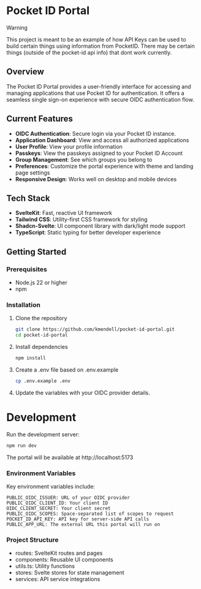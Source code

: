 # Pocket ID Portal

> [!WARNING]
> This project is meant to be an example of how API Keys can be used to build certain things using information from PocketID. There may be certain things (outside of the pocket-id api info) that dont work currently.

## Overview

The Pocket ID Portal provides a user-friendly interface for accessing and managing applications that use Pocket ID for authentication. It offers a seamless single sign-on experience with secure OIDC authentication flow.

## Current Features

- **OIDC Authentication**: Secure login via your Pocket ID instance.
- **Application Dashboard**: View and access all authorized applications
- **User Profile**: View your profile information
- **Passkeys**: View the passkeys assigned to your Pocket ID Account
- **Group Management**: See which groups you belong to
- **Preferences**: Customize the portal experience with theme and landing page settings
- **Responsive Design**: Works well on desktop and mobile devices

## Tech Stack

- **SvelteKit**: Fast, reactive UI framework
- **Tailwind CSS**: Utility-first CSS framework for styling
- **Shadcn-Svelte**: UI component library with dark/light mode support
- **TypeScript**: Static typing for better developer experience

## Getting Started

### Prerequisites

- Node.js 22 or higher
- npm

### Installation

1. Clone the repository

   ```bash
   git clone https://github.com/kmendell/pocket-id-portal.git
   cd pocket-id-portal
   ```

2. Install dependencies

   ```bash
   npm install
   ```

3. Create a .env file based on .env.example

   ```bash
   cp .env.example .env
   ```

4. Update the variables with your OIDC provider details.

# Development

Run the development server:

```bash
npm run dev
```

The portal will be available at http://localhost:5173

### Environment Variables

Key environment variables include:

```env
PUBLIC_OIDC_ISSUER: URL of your OIDC provider
PUBLIC_OIDC_CLIENT_ID: Your client ID
OIDC_CLIENT_SECRET: Your client secret
PUBLIC_OIDC_SCOPES: Space-separated list of scopes to request
POCKET_ID_API_KEY: API key for server-side API calls
PUBLIC_APP_URL: The external URL this portal will run on
```

### Project Structure

- routes: SvelteKit routes and pages
- components: Reusable UI components
- utils.ts: Utility functions
- stores: Svelte stores for state management
- services: API service integrations

